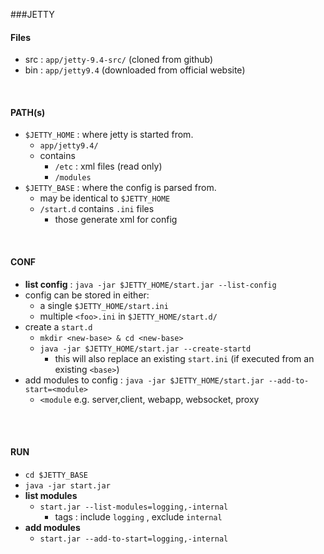 ###JETTY
#### Files
* src : `app/jetty-9.4-src/` (cloned from github)
* bin : `app/jetty9.4` (downloaded from official website)

<br>

#### PATH(s)

* `$JETTY_HOME` : where jetty is started from.
    * `app/jetty9.4/`
    * contains
        * `/etc` : xml files (read only)
        * `/modules`
* `$JETTY_BASE` : where the config is parsed from.
    * may be identical to `$JETTY_HOME`
    * `/start.d` contains `.ini` files
        * those generate xml for config




<br>

#### CONF
* **list config** : `java -jar $JETTY_HOME/start.jar --list-config`
* config can be stored in either:
    * a single `$JETTY_HOME/start.ini`
    * multiple `<foo>.ini` in `$JETTY_HOME/start.d/`
* create a `start.d`
    * `mkdir <new-base> & cd <new-base>`
    * `java -jar $JETTY_HOME/start.jar --create-startd`
        * this will also replace an existing `start.ini` (if executed from an existing `<base>`)
* add modules to config : `java -jar $JETTY_HOME/start.jar --add-to-start=<module>`
    * `<module` e.g. server,client, webapp, websocket, proxy
    

<br>

<br>

#### RUN
* `cd $JETTY_BASE`
* `java -jar start.jar`
* **list modules**
    * `start.jar --list-modules=logging,-internal`
        * tags : include `logging` , exclude `internal`
* **add modules**
    * `start.jar --add-to-start=logging,-internal`
    

<br>

